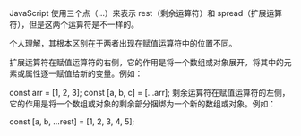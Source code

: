JavaScript 使用三个点（...）来表示 rest（剩余运算符）和 spread（扩展运算符），但是这两个运算符是不一样的。

个人理解，其根本区别在于两者出现在赋值运算符中的位置不同。

扩展运算符在赋值运算符的右侧，它的作用是将一个数组或对象展开，将其中的元素或属性逐一赋值给新的变量。例如：

const arr = [1, 2, 3];
const [a, b, c] = [...arr];
剩余运算符在赋值运算符的左侧，它的作用是将一个数组或对象的剩余部分捆绑为一个新的数组或对象。例如：

const [a, b, ...rest] = [1, 2, 3, 4, 5];
